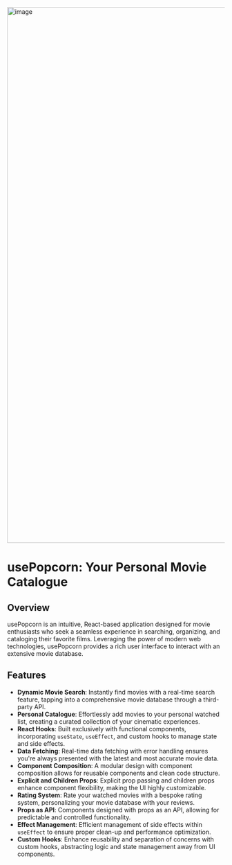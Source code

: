 <img width="1238" alt="image" src="https://github.com/YuriySenchkovskiy/usepopcorn/assets/69895797/644fba0b-fb89-4719-93ab-dd2219bc6c42">

# usePopcorn: Your Personal Movie Catalogue

## Overview

usePopcorn is an intuitive, React-based application designed for movie enthusiasts who seek a seamless experience in searching, organizing, and cataloging their favorite films. Leveraging the power of modern web technologies, usePopcorn provides a rich user interface to interact with an extensive movie database.

## Features

- **Dynamic Movie Search**: Instantly find movies with a real-time search feature, tapping into a comprehensive movie database through a third-party API.
- **Personal Catalogue**: Effortlessly add movies to your personal watched list, creating a curated collection of your cinematic experiences.
- **React Hooks**: Built exclusively with functional components, incorporating `useState`, `useEffect`, and custom hooks to manage state and side effects.
- **Data Fetching**: Real-time data fetching with error handling ensures you're always presented with the latest and most accurate movie data.
- **Component Composition**: A modular design with component composition allows for reusable components and clean code structure.
- **Explicit and Children Props**: Explicit prop passing and children props enhance component flexibility, making the UI highly customizable.
- **Rating System**: Rate your watched movies with a bespoke rating system, personalizing your movie database with your reviews.
- **Props as API**: Components designed with props as an API, allowing for predictable and controlled functionality.
- **Effect Management**: Efficient management of side effects within `useEffect` to ensure proper clean-up and performance optimization.
- **Custom Hooks**: Enhance reusability and separation of concerns with custom hooks, abstracting logic and state management away from UI components.
